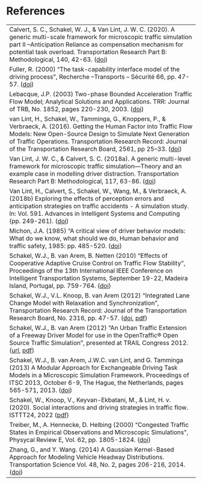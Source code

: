 # References

<table>
    <tr id="reference-calvert-ar"><td>Calvert, S. C., Schakel, W. J., &amp; Van Lint, J. W. C. (2020). A generic multi-scale framework for microscopic traffic simulation part II –Anticipation Reliance as compensation mechanism for potential task overload. Transportation Research Part B: Methodological, 140, 42-63. (<a href="https://doi.org/10.1016/j.trb.2020.07.011">doi</a>)</td></tr>
    <tr id="reference-fuller"><td>Fuller, R. (2000) “The task-capability interface model of the driving process”, Recherche –Transports – Sécurité 66, pp. 47-57. (<a href="https://doi.org/10.1016/S0761-8980(00)90006-2">doi</a>)</td></tr>
    <tr id="reference-lebacque-ba"><td>Lebacque, J.P. (2003) Two-phase Bounded Acceleration Traffic Flow Model; Analytical Solutions and Applications. TRR: Journal of TRB, No. 1852, pages 220-230, 2003. (<a href="https://doi.org/10.3141/1852-27">doi</a>)</td></tr>
    <tr id="reference-vanlint-hf"><td>van Lint, H., Schakel, W., Tamminga, G., Knoppers, P., &amp; Verbraeck, A. (2016). Getting the Human Factor into Traffic Flow Models: New Open-Source Design to Simulate Next Generation of Traffic Operations. Transportation Research Record: Journal of the Transportation Research Board, 2561, pp 25–33. (<a href="http://dx.doi.org/10.3141/2561-04">doi</a>)</td></tr>
    <tr id="reference-vanlint-fuller"><td>Van Lint, J. W. C., &amp; Calvert, S. C. (2018a). A generic multi-level framework for microscopic traffic simulation—Theory and an example case in modelling driver distraction. Transportation Research Part B: Methodological, 117, 63-86. (<a href="https://doi.org/10.1016/j.trb.2018.08.009">doi</a>)</td></tr>
    <tr id="reference-vanlint-anticipation"><td>Van Lint, H., Calvert, S., Schakel, W., Wang, M., &amp; Verbraeck, A. (2018b) Exploring the effects of perception errors and anticipation strategies on traffic accidents - A simulation study. In: Vol. 591. Advances in Intelligent Systems and Computing (pp. 249-261). (<a href="http://doi.org/10.1007/978-3-319-60591-3_23">doi</a>)</td></tr>
    <tr id="reference-michon"><td>Michon, J.A. (1985) “A critical view of driver behavior models: What do we know, what should we do, Human behavior and traffic safety, 1985: pp. 485-520. (<a href="https://doi.org/10.1007/978-1-4613-2173-6_19">doi</a>)</td></tr>
    <tr id="reference-schakel-idm-plus"><td>Schakel, W.J., B. van Arem, B. Netten (2010) “Effects of Cooperative Adaptive Cruise Control on Traffic Flow Stability”, Proceedings of the 13th International IEEE Conference on Intelligent Transportation Systems, September 19-22, Madeira Island, Portugal, pp. 759-764. (<a href="https://doi.org/10.1109/ITSC.2010.5625133">doi</a>)</td></tr>
    <tr id="reference-schakel-lmrs"><td>Schakel, W.J., V.L. Knoop, B. van Arem (2012) “Integrated Lane Change Model with Relaxation and Synchronization”, Transportation Research Record: Journal of the Transportation Research Board, No. 2316, pp. 47-57. (<a href="https://doi.org/10.3141/2316-06">doi</a>, <a href="https://www.victorknoop.eu/research/papers/2012_lmrs_trr.pdf">pdf</a>)</td></tr>
    <tr id="reference-schakel-urban"><td>Schakel, W.J., B. van Arem (2012) “An Urban Traffic Extension of a Freeway Driver Model for use in the OpenTraffic® Open Source Traffic Simulation”, presented at TRAIL Congress 2012. (<a href="https://rstrail.nl/papers-posters-2012/">url</a>, <a href="https://rstrail.nl/wp-content/uploads/2015/02/schakel_2012.pdf">pdf</a>)</td></tr>
    <tr id="reference-schakel-framework"><td>Schakel, W.J., B. van Arem, J.W.C. van Lint, and G. Tamminga (2013) A Modular Approach for Exchangeable Driving Task Models in a Microscopic Simulation Framework. Proceedings of ITSC 2013, October 6-9, The Hague, the Netherlands, pages 565-571, 2013. (<a href="https://doi.org/10.1109/ITSC.2013.6728291">doi</a>)</td></tr>
    <tr id="reference-schakel-social"><td>Schakel, W., Knoop, V., Keyvan-Ekbatani, M., &amp; Lint, H. v. (2020). Social interactions and driving strategies in traffic flow. ISTTT24, 2022 (<a href="https://isttt24.buaa.edu.cn/pdf/Social_interactions_on_multi-lane_motorways_Theory_and_impacts.pdf">pdf</a>)</td></tr>
    <tr id="reference-treiber-idm"><td>Treiber, M., A. Hennecke, D. Helbing (2000) “Congested Traffic States in Empirical Observations and Microscopic Simulations”, Physycal Review E, Vol. 62, pp. 1805-1824. (<a href="https://doi.org/10.1103/PhysRevE.62.1805">doi</a>)</td></tr>
    <tr id="reference-zhang-headways"><td>Zhang, G., and Y. Wang. (2014) A Gaussian Kernel-Based Approach for Modeling Vehicle Headway Distributions. Transportation Science Vol. 48, No. 2, pages 206-216, 2014. (<a href="https://doi.org/10.1287/trsc.1120.0451">doi</a>)</td></tr>
</table>